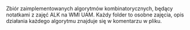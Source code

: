 Zbiór zaimplementowanych algorytmów kombinatorycznych, będący notatkami z zajęć ALK na WMI UAM. Każdy folder to osobne zajęcia, opis działania każdego algorytmu znajduje się w komentarzu w pliku. 
